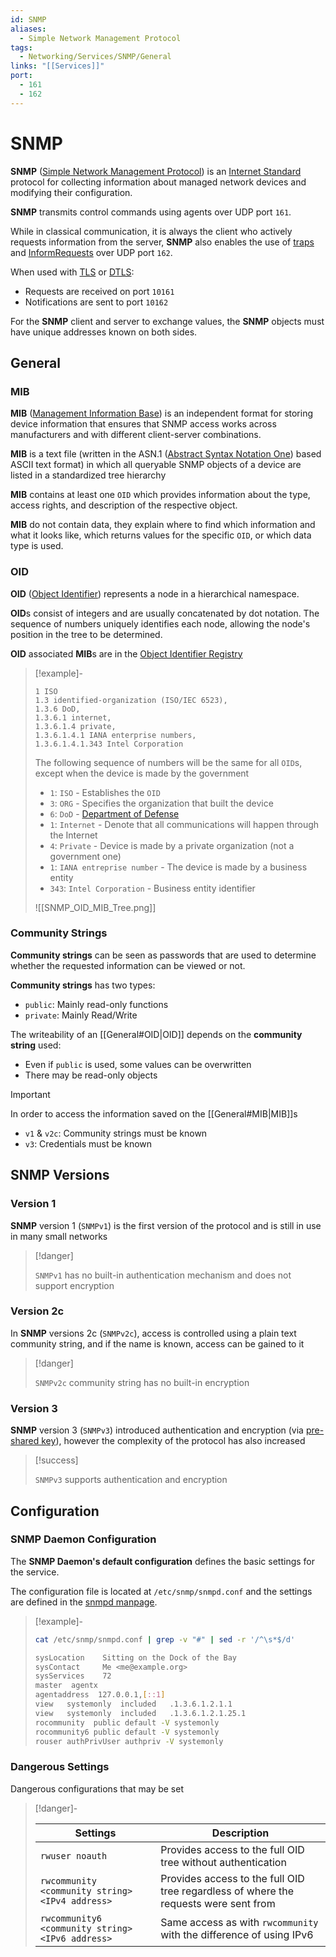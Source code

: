 ```yaml
---
id: SNMP
aliases:
  - Simple Network Management Protocol
tags:
  - Networking/Services/SNMP/General
links: "[[Services]]"
port:
  - 161
  - 162
---
```


# SNMP

**SNMP** ([Simple Network Management Protocol](https://en.wikipedia.org/wiki/Simple_Network_Management_Protocol))
is an [Internet Standard](https://en.wikipedia.org/wiki/Internet_Standard)
protocol for collecting information about managed network devices and modifying
their configuration.

**SNMP** transmits control commands using agents over UDP port `161`.

While in classical communication, it is always the client who actively requests
information from the server, **SNMP** also enables the use of [traps](https://en.wikipedia.org/wiki/Simple_Network_Management_Protocol#Trap)
and [InformRequests](https://en.wikipedia.org/wiki/Simple_Network_Management_Protocol#InformRequest)
over UDP port `162`.

When used with [TLS](https://en.wikipedia.org/wiki/Transport_Layer_Security)
or [DTLS](https://en.wikipedia.org/wiki/Datagram_Transport_Layer_Security):

- Requests are received on port `10161`
- Notifications are sent to port `10162`

For the **SNMP** client and server to exchange values, the **SNMP** objects must
have unique addresses known on both sides.

<!-- General {{{-->
## General

<!-- MIB {{{-->
### MIB

**MIB** ([Management Information Base](https://en.wikipedia.org/wiki/Management_information_base))
is an independent format for storing device information that ensures that SNMP
access works across manufacturers and with different client-server combinations.

**MIB** is a text file (written in the ASN.1 ([Abstract Syntax Notation One](https://en.wikipedia.org/wiki/ASN.1))
based ASCII text format) in which all queryable SNMP objects of a device are
listed in a standardized tree hierarchy

**MIB** contains at least one `OID` which provides information about the type,
access rights, and description of the respective object.

**MIB** do not contain data, they explain where to find which information and
what it looks like, which returns values for the specific `OID`, or which data
type is used.

<!-- }}} -->

<!-- OID {{{-->
### OID

**OID** ([Object Identifier](https://en.wikipedia.org/wiki/Object_identifier))
represents a node in a hierarchical namespace.

**OID**s consist of integers and are usually concatenated by dot notation.
The sequence of numbers uniquely identifies each node, allowing the node's
position in the tree to be determined.

**OID** associated **MIB**s are in the [Object Identifier Registry](https://www.alvestrand.no/objectid/)

<!-- Example {{{-->
> [!example]-
>
> ```
> 1 ISO
> 1.3 identified-organization (ISO/IEC 6523),
> 1.3.6 DoD,
> 1.3.6.1 internet,
> 1.3.6.1.4 private,
> 1.3.6.1.4.1 IANA enterprise numbers,
> 1.3.6.1.4.1.343 Intel Corporation
> ```
>
> The following sequence of numbers will be the same for all `OID`s, except when
> the device is made by the government
>
> - `1`: `ISO` - Establishes the `OID`
> - `3`: `ORG` - Specifies the organization that built the device
> - `6`: `DoD` - [Department of Defense](https://en.wikipedia.org/wiki/United_States_Department_of_Defense)
> - `1`: `Internet` - Denote that all communications will happen through the
>   Internet
> - `4`: `Private` - Device is made by a private organization (not a government
>   one)
> - `1`: `IANA entreprise number` - The device is made by a business entity
> - `343`: `Intel Corporation` - Business entity identifier
>
> ![[SNMP_OID_MIB_Tree.png]]
<!-- }}} -->

<!-- }}} -->

<!-- Community Strings {{{-->
### Community Strings

**Community strings** can be seen as passwords that are used to determine
whether the requested information can be viewed or not.

**Community strings** has two types:

- `public`: Mainly read-only functions
- `private`: Mainly Read/Write

The writeability of an [[General#OID|OID]] depends on the **community string**
used:

- Even if `public` is used, some values can be overwritten
- There may be read-only objects

> [!important]
>
> In order to access the information saved on the [[General#MIB|MIB]]s
>
> - `v1` & `v2c`: Community strings must be known
> - `v3`: Credentials must be known
<!-- }}} -->

<!-- }}} -->

<!-- SNMP Versions {{{-->
## SNMP Versions

### Version 1

**SNMP** version 1 (`SNMPv1`) is the first version of the protocol and is still
in use in many small networks

> [!danger]
>
> `SNMPv1` has no built-in authentication mechanism and
> does not support encryption

### Version 2c

In **SNMP** versions 2c (`SNMPv2c`), access is controlled using a plain text
community string, and if the name is known, access can be gained to it

> [!danger]
>
> `SNMPv2c` community string has no built-in encryption

### Version 3

**SNMP** version 3 (`SNMPv3`) introduced authentication and encryption (via
[pre-shared key](https://en.wikipedia.org/wiki/Pre-shared_key)), however the
complexity of the protocol has also increased

> [!success]
>
> `SNMPv3` supports authentication and encryption

<!-- }}} -->

<!-- Configuration {{{-->
## Configuration

### SNMP Daemon Configuration

The **SNMP Daemon's default configuration** defines the basic settings for
the service.

The configuration file is located at `/etc/snmp/snmpd.conf` and the settings are
defined in the [snmpd manpage](https://www.net-snmp.org/docs/man/snmpd.conf.html).

> [!example]-
>
>```sh
>cat /etc/snmp/snmpd.conf | grep -v "#" | sed -r '/^\s*$/d'
>```
>```sh
>sysLocation    Sitting on the Dock of the Bay
>sysContact     Me <me@example.org>
>sysServices    72
>master  agentx
>agentaddress  127.0.0.1,[::1]
>view   systemonly  included   .1.3.6.1.2.1.1
>view   systemonly  included   .1.3.6.1.2.1.25.1
>rocommunity  public default -V systemonly
>rocommunity6 public default -V systemonly
>rouser authPrivUser authpriv -V systemonly
>```

### Dangerous Settings

Dangerous configurations that may be set

> [!danger]-
>
> | Settings                                         | Description                                                                          |
> | ------------------------------------------------ | ------------------------------------------------------------------------------------ |
> | `rwuser noauth`                                  | Provides access to the full OID tree without authentication                          |
> | `rwcommunity <community string> <IPv4 address>`  | Provides access to the full OID tree regardless of where the requests were sent from |
> | `rwcommunity6 <community string> <IPv6 address>` | Same access as with `rwcommunity` with the difference of using IPv6                    |

<!-- }}} -->

